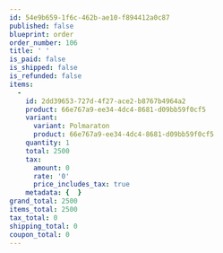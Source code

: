 ```yaml
---
id: 54e9b659-1f6c-462b-ae10-f894412a0c87
published: false
blueprint: order
order_number: 106
title: ' '
is_paid: false
is_shipped: false
is_refunded: false
items:
  -
    id: 2dd39653-727d-4f27-ace2-b8767b4964a2
    product: 66e767a9-ee34-4dc4-8681-d09bb59f0cf5
    variant:
      variant: Polmaraton
      product: 66e767a9-ee34-4dc4-8681-d09bb59f0cf5
    quantity: 1
    total: 2500
    tax:
      amount: 0
      rate: '0'
      price_includes_tax: true
    metadata: {  }
grand_total: 2500
items_total: 2500
tax_total: 0
shipping_total: 0
coupon_total: 0
---
```

